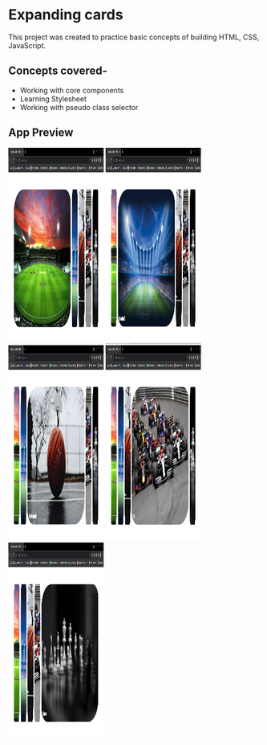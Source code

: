 # Expanding cards
This project was created to practice basic concepts of building HTML, CSS, JavaScript.
## Concepts covered-
* Working with core components
* Learning Stylesheet
* Working with pseudo class selector

## App Preview

<p>
<img width="190" height="390" src="screenshot/ss1.PNG" >
<img width="190" height="390" src="screenshot/ss2.PNG" >
<img width="190" height="390" src="screenshot/ss3.PNG" >
<img width="190" height="390" src="screenshot/ss4.PNG" >
<img width="190" height="390" src="screenshot/ss5.PNG" >
</p>


